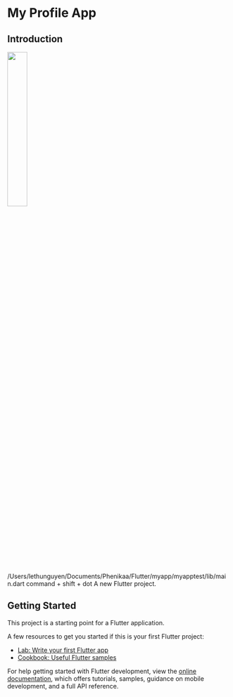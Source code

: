 # My Profile App

## Introduction
<img src="https://lethunguyen.github.io/MobileDev/demo/fristApp.png" width="30%"/>




/Users/lethunguyen/Documents/Phenikaa/Flutter/myapp/myapptest/lib/main.dart
command + shift + dot
A new Flutter project.

## Getting Started

This project is a starting point for a Flutter application.

A few resources to get you started if this is your first Flutter project:

- [Lab: Write your first Flutter app](https://docs.flutter.dev/get-started/codelab)
- [Cookbook: Useful Flutter samples](https://docs.flutter.dev/cookbook)

For help getting started with Flutter development, view the
[online documentation](https://docs.flutter.dev/), which offers tutorials,
samples, guidance on mobile development, and a full API reference.
